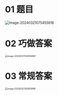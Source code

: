 # 01 题目

<img src="https://cvp.oss-cn-shanghai.aliyuncs.com/picgo/202403210754677.png" alt="image-20240321075455616" style="zoom: 80%;" />

# 02 巧做答案

<img src="https://cvp.oss-cn-shanghai.aliyuncs.com/picgo/202403211430093.png" alt="image-20240321143054987" style="zoom:50%;" />

# 03 常规答案

<img src="https://cvp.oss-cn-shanghai.aliyuncs.com/picgo/202403211426046.png" alt="image-20240321142651899" style="zoom: 50%;" />
